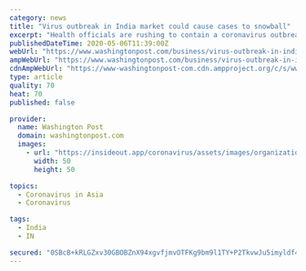 ```yaml
---
category: news
title: "Virus outbreak in India market could cause cases to snowball"
excerpt: "Health officials are rushing to contain a coronavirus outbreak in one of Asia’s largest fruit and vegetable markets in the Indian city of Chennai"
publishedDateTime: 2020-05-06T11:39:00Z
webUrl: "https://www.washingtonpost.com/business/virus-outbreak-in-india-market-could-cause-cases-to-snowball/2020/05/06/d16c6074-8f85-11ea-9322-a29e75effc93_story.html"
ampWebUrl: "https://www.washingtonpost.com/business/virus-outbreak-in-india-market-could-cause-cases-to-snowball/2020/05/06/d16c6074-8f85-11ea-9322-a29e75effc93_story.html?outputType=amp"
cdnAmpWebUrl: "https://www-washingtonpost-com.cdn.ampproject.org/c/s/www.washingtonpost.com/business/virus-outbreak-in-india-market-could-cause-cases-to-snowball/2020/05/06/d16c6074-8f85-11ea-9322-a29e75effc93_story.html?outputType=amp"
type: article
quality: 70
heat: 70
published: false

provider:
  name: Washington Post
  domain: washingtonpost.com
  images:
    - url: "https://insideout.app/coronavirus/assets/images/organizations/washingtonpost.com-50x50.jpg"
      width: 50
      height: 50

topics:
  - Coronavirus in Asia
  - Coronavirus

tags:
  - India
  - IN

secured: "0SBcB+kRLGZxv30GBOBZnX94xgvfjmvOTFKg9bm9l1TY+P2TkvwJu5imyldf4FVEE3WBsxrQssn210F5Wq5v2z3g24d38vmBL9ByK68cvuBcDzre8CUBoHhtJ97kcyS3HIlI892YB63NaECulqbGhxFLMZBhDfga7yfrf0ZUALPCSGUSt/U+bI02EZngXdW+zGhgNLoHPtN74A5wlrY1g2vLkNYcpGXpOhkFZ969Mg3aJCDTeVmHi+awjZCYH5nvdl2EYSAznlqJG+KBu1CD0X2IXAF/0qWakSxUZ+C6A+yCi+9H+oPv5ueGwhI2keqr;bdbkst/XOhtTYrQCmTysxQ=="
---
```


